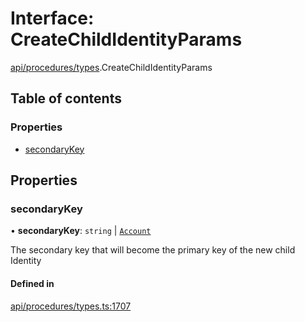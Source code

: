 # Interface: CreateChildIdentityParams

[api/procedures/types](../wiki/api.procedures.types).CreateChildIdentityParams

## Table of contents

### Properties

- [secondaryKey](../wiki/api.procedures.types.CreateChildIdentityParams#secondarykey)

## Properties

### secondaryKey

• **secondaryKey**: `string` \| [`Account`](../wiki/api.entities.Account.Account)

The secondary key that will become the primary key of the new child Identity

#### Defined in

[api/procedures/types.ts:1707](https://github.com/PolymeshAssociation/polymesh-sdk/blob/9a8715021/src/api/procedures/types.ts#L1707)
